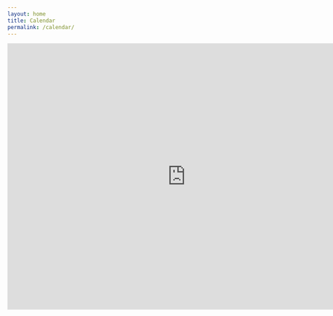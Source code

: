 ```yaml
---
layout: home
title: Calendar
permalink: /calendar/
---
```


<iframe src="https://calendar.google.com/calendar/embed?src=66a58698bb74641b3af6a4f8f026f9102bbcbdc25f1508a734b3f421ce92fd6c%40group.calendar.google.com&ctz=America%2FChicago" style="border: 0" width="800" height="600" frameborder="0" scrolling="no"></iframe>